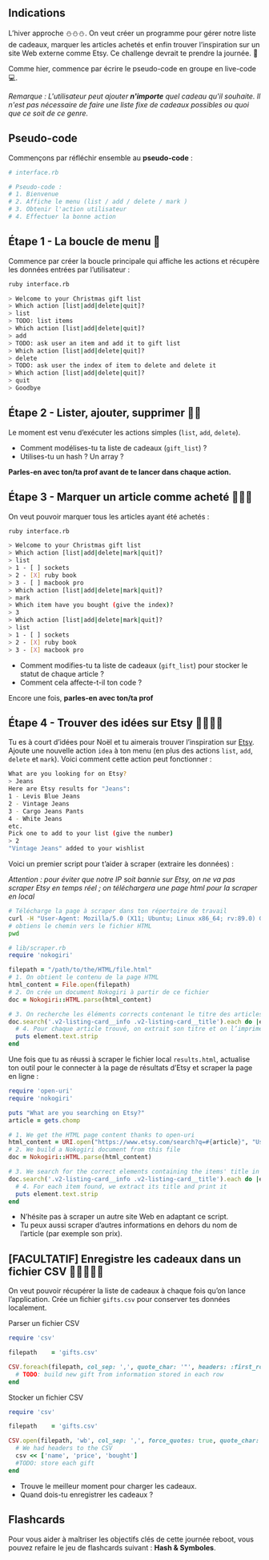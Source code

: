 ## Indications

L’hiver approche ⛄⛄⛄. On veut créer un programme pour gérer notre
liste de cadeaux, marquer les articles achetés et enfin trouver
l’inspiration sur un site Web externe comme Etsy. Ce challenge devrait
te prendre la journée. 🎁

Comme hier, commence par écrire le pseudo-code en groupe en live-code
 💻.

 _Remarque : L'utilisateur peut ajouter **n'importe** quel cadeau qu'il souhaite. Il n'est pas nécessaire de faire une liste fixe de cadeaux possibles ou quoi que ce soit de ce genre._

## Pseudo-code

Commençons par réfléchir ensemble au **pseudo-code** :

```ruby
# interface.rb

# Pseudo-code :
# 1. Bienvenue
# 2. Affiche le menu (list / add / delete / mark )
# 3. Obtenir l'action utilisateur
# 4. Effectuer la bonne action
```

## Étape 1 - La boucle de menu 🎁

Commence par créer la boucle principale qui affiche les actions et
récupère les données entrées par l’utilisateur :

```bash
ruby interface.rb

> Welcome to your Christmas gift list
> Which action [list|add|delete|quit]?
> list
> TODO: list items
> Which action [list|add|delete|quit]?
> add
> TODO: ask user an item and add it to gift list
> Which action [list|add|delete|quit]?
> delete
> TODO: ask user the index of item to delete and delete it
> Which action [list|add|delete|quit]?
> quit
> Goodbye
```

## Étape 2 - Lister, ajouter, supprimer 🎁🎁

Le moment est venu d’exécuter les actions simples (`list`, `add`,
`delete`).

- Comment modélises-tu ta liste de cadeaux (`gift_list`) ?
- Utilises-tu un hash ? Un array ?

**Parles-en avec ton/ta prof avant de te lancer dans chaque action.**

## Étape 3 - Marquer un article comme acheté 🎁🎁🎁

On veut pouvoir marquer tous les articles ayant été achetés :

```bash
ruby interface.rb

> Welcome to your Christmas gift list
> Which action [list|add|delete|mark|quit]?
> list
> 1 - [ ] sockets
> 2 - [X] ruby book
> 3 - [ ] macbook pro
> Which action [list|add|delete|mark|quit]?
> mark
> Which item have you bought (give the index)?
> 3
> Which action [list|add|delete|mark|quit]?
> list
> 1 - [ ] sockets
> 2 - [X] ruby book
> 3 - [X] macbook pro
```

- Comment modifies-tu ta liste de cadeaux (`gift_list`) pour stocker
    le statut de chaque article ?
- Comment cela affecte-t-il ton code ?

Encore une fois, **parles-en avec ton/ta prof**

## Étape 4 - Trouver des idées sur Etsy 🎁🎁🎁🎁

Tu es à court d’idées pour Noël et tu aimerais trouver l’inspiration sur
[Etsy](https://www.etsy.com). Ajoute une nouvelle action `idea` à ton
menu (en plus des actions `list`, `add`, `delete` et `mark`). Voici
comment cette action peut fonctionner :

```bash
What are you looking for on Etsy?
> Jeans
Here are Etsy results for "Jeans":
1 - Levis Blue Jeans
2 - Vintage Jeans
3 - Cargo Jeans Pants
4 - White Jeans
etc.
Pick one to add to your list (give the number)
> 2
"Vintage Jeans" added to your wishlist
```

Voici un premier script pour t’aider à scraper (extraire les données) :

*Attention : pour éviter que notre IP soit bannie sur Etsy, on ne va pas
scraper Etsy en temps réel ; on téléchargera une page html pour la
scraper en local*

```bash
# Télécharge la page à scraper dans ton répertoire de travail
curl -H "User-Agent: Mozilla/5.0 (X11; Ubuntu; Linux x86_64; rv:89.0) Gecko/20100101 Firefox/89.0"  https://www.etsy.com/search?q=THE_ARTICLE_YOUR_ARE_LOOKING_FOR > results.html
# obtiens le chemin vers le fichier HTML
pwd
```

```ruby
# lib/scraper.rb
require 'nokogiri'

filepath = "/path/to/the/HTML/file.html"
# 1. On obtient le contenu de la page HTML
html_content = File.open(filepath)
# 2. On crée un document Nokogiri à partir de ce fichier
doc = Nokogiri::HTML.parse(html_content)

# 3. On recherche les éléments corrects contenant le titre des articles dans notre document HTML
doc.search('.v2-listing-card__info .v2-listing-card__title').each do |element|
  # 4. Pour chaque article trouvé, on extrait son titre et on l’imprime
  puts element.text.strip
end
```

Une fois que tu as réussi à scraper le fichier local `results.html`,
actualise ton outil pour le connecter à la page de résultats d’Etsy et
scraper la page en ligne :

```ruby
require 'open-uri'
require 'nokogiri'

puts "What are you searching on Etsy?"
article = gets.chomp

# 1. We get the HTML page content thanks to open-uri
html_content = URI.open("https://www.etsy.com/search?q=#{article}", "User-Agent" => "Mozilla/5.0 (X11; Ubuntu; Linux x86_64; rv:89.0) Gecko/20100101 Firefox/89.0").read
# 2. We build a Nokogiri document from this file
doc = Nokogiri::HTML.parse(html_content)

# 3. We search for the correct elements containing the items' title in our HTML doc
doc.search('.v2-listing-card__info .v2-listing-card__title').each do |element|
  # 4. For each item found, we extract its title and print it
  puts element.text.strip
end
```

- N’hésite pas à scraper un autre site Web en adaptant ce script.
- Tu peux aussi scraper d’autres informations en dehors du nom de
    l’article (par exemple son prix).

## [FACULTATIF] Enregistre les cadeaux dans un fichier CSV 🎁🎁🎁🎁🎁

On veut pouvoir récupérer la liste de cadeaux à chaque fois qu’on lance
l’application. Crée un fichier `gifts.csv` pour conserver tes données
localement.

Parser un fichier CSV

```ruby
require 'csv'

filepath    = 'gifts.csv'

CSV.foreach(filepath, col_sep: ',', quote_char: '"', headers: :first_row) do |row|
  # TODO: build new gift from information stored in each row
end
```

Stocker un fichier CSV

```ruby
require 'csv'

filepath    = 'gifts.csv'

CSV.open(filepath, 'wb', col_sep: ',', force_quotes: true, quote_char: '"') do |csv|
  # We had headers to the CSV
  csv << ['name', 'price', 'bought']
  #TODO: store each gift
end
```

- Trouve le meilleur moment pour charger les cadeaux.
- Quand dois-tu enregistrer les cadeaux ?


## Flashcards

Pour vous aider à maîtriser les objectifs clés de cette journée reboot, vous pouvez refaire le jeu de flashcards suivant : **Hash & Symboles**.
